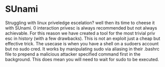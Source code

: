 # SUnami
  Struggling with linux priveledge escelation? well then its time to cheese it with SUnami.
  0 interaction privesc is always recommended but not always achievable. For this reason we have created a tool for the most trivial priv esc in history (with a few drawbacks).
  This is not an exploit just a cheap but effective trick. The usecase is when you have a shell on a sudoers account but no sudo cred.
  It works by manipulating sudo via aliasing in their .bashrc file to prepend a malicious attacker specified command first in the background.
  This does mean you will need to wait for sudo to be executed.
  
  
